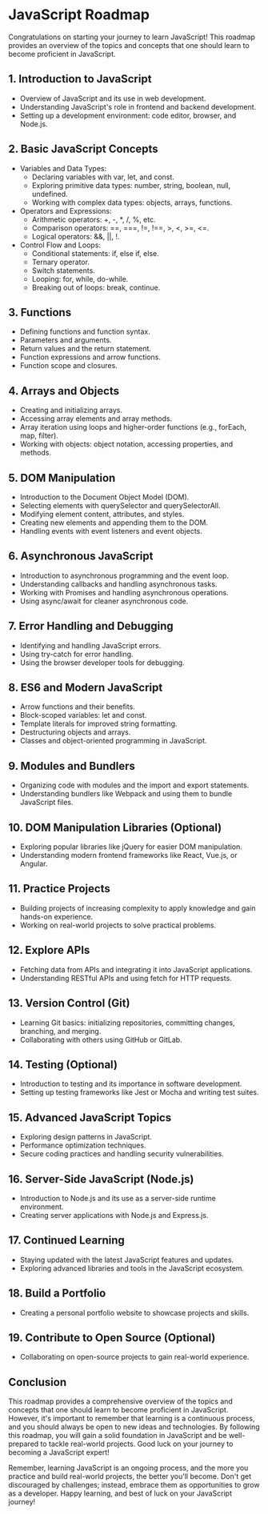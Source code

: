# JavaScript Roadmap

Congratulations on starting your journey to learn JavaScript! This roadmap provides an overview of the topics and concepts that one should learn to become proficient in JavaScript. 

## 1. Introduction to JavaScript
- Overview of JavaScript and its use in web development.
- Understanding JavaScript's role in frontend and backend development.
- Setting up a development environment: code editor, browser, and Node.js.

## 2. Basic JavaScript Concepts
- Variables and Data Types:
    - Declaring variables with var, let, and const.
    - Exploring primitive data types: number, string, boolean, null, undefined.
    - Working with complex data types: objects, arrays, functions.
- Operators and Expressions:
    - Arithmetic operators: +, -, *, /, %, etc.
    - Comparison operators: ==, ===, !=, !==, >, <, >=, <=.
    - Logical operators: &&, ||, !.
- Control Flow and Loops:
    - Conditional statements: if, else if, else.
    - Ternary operator.
    - Switch statements.
    - Looping: for, while, do-while.
    - Breaking out of loops: break, continue.

## 3. Functions
- Defining functions and function syntax.
- Parameters and arguments.
- Return values and the return statement.
- Function expressions and arrow functions.
- Function scope and closures.

## 4. Arrays and Objects
- Creating and initializing arrays.
- Accessing array elements and array methods.
- Array iteration using loops and higher-order functions (e.g., forEach, map, filter).
- Working with objects: object notation, accessing properties, and methods.

## 5. DOM Manipulation
- Introduction to the Document Object Model (DOM).
- Selecting elements with querySelector and querySelectorAll.
- Modifying element content, attributes, and styles.
- Creating new elements and appending them to the DOM.
- Handling events with event listeners and event objects.

## 6. Asynchronous JavaScript
- Introduction to asynchronous programming and the event loop.
- Understanding callbacks and handling asynchronous tasks.
- Working with Promises and handling asynchronous operations.
- Using async/await for cleaner asynchronous code.

## 7. Error Handling and Debugging
- Identifying and handling JavaScript errors.
- Using try-catch for error handling.
- Using the browser developer tools for debugging.

## 8. ES6 and Modern JavaScript
- Arrow functions and their benefits.
- Block-scoped variables: let and const.
- Template literals for improved string formatting.
- Destructuring objects and arrays.
- Classes and object-oriented programming in JavaScript.

## 9. Modules and Bundlers
- Organizing code with modules and the import and export statements.
- Understanding bundlers like Webpack and using them to bundle JavaScript files.

## 10. DOM Manipulation Libraries (Optional)
- Exploring popular libraries like jQuery for easier DOM manipulation.
- Understanding modern frontend frameworks like React, Vue.js, or Angular.

## 11. Practice Projects
- Building projects of increasing complexity to apply knowledge and gain hands-on experience.
- Working on real-world projects to solve practical problems.

## 12. Explore APIs
- Fetching data from APIs and integrating it into JavaScript applications.
- Understanding RESTful APIs and using fetch for HTTP requests.

## 13. Version Control (Git)
- Learning Git basics: initializing repositories, committing changes, branching, and merging.
- Collaborating with others using GitHub or GitLab.

## 14. Testing (Optional)
- Introduction to testing and its importance in software development.
- Setting up testing frameworks like Jest or Mocha and writing test suites.

## 15. Advanced JavaScript Topics
- Exploring design patterns in JavaScript.
- Performance optimization techniques.
- Secure coding practices and handling security vulnerabilities.

## 16. Server-Side JavaScript (Node.js)
- Introduction to Node.js and its use as a server-side runtime environment.
- Creating server applications with Node.js and Express.js.

## 17. Continued Learning
- Staying updated with the latest JavaScript features and updates.
- Exploring advanced libraries and tools in the JavaScript ecosystem.

## 18. Build a Portfolio
- Creating a personal portfolio website to showcase projects and skills.

## 19. Contribute to Open Source (Optional)
- Collaborating on open-source projects to gain real-world experience.

## Conclusion
This roadmap provides a comprehensive overview of the topics and concepts that one should learn to become proficient in JavaScript. However, it's important to remember that learning is a continuous process, and you should always be open to new ideas and technologies. By following this roadmap, you will gain a solid foundation in JavaScript and be well-prepared to tackle real-world projects. Good luck on your journey to becoming a JavaScript expert!

Remember, learning JavaScript is an ongoing process, and the more you practice and build real-world projects, the better you'll become. Don't get discouraged by challenges; instead, embrace them as opportunities to grow as a developer. Happy learning, and best of luck on your JavaScript journey!